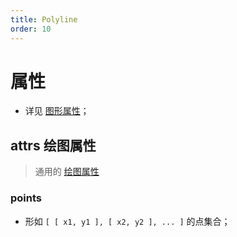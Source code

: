 ```yaml
---
title: Polyline
order: 10
---
```


# 属性

- 详见 [图形属性](/en/docs/api/shape/api#属性)；

## attrs 绘图属性

> 通用的 [绘图属性](/en/docs/api/shape/attrs)

### points

- 形如 `[ [ x1, y1 ], [ x2, y2 ], ... ]` 的点集合；
